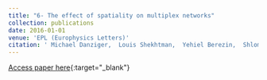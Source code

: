 ```yaml
---
title: "6- The effect of spatiality on multiplex networks"
collection: publications
date: 2016-01-01
venue: 'EPL (Europhysics Letters)'
citation: ' Michael Danziger,  Louis Shekhtman,  Yehiel Berezin,  Shlomo Havlin, &quot;The effect of spatiality on multiplex networks.&quot; EPL (Europhysics Letters), 2016.'
---
```

[Access paper here](https://iopscience.iop.org/article/10.1209/0295-5075/115/36002/meta?casa_token=GPv7zCcogDsAAAAA:3p9hATHx2XI2sZNrueJ88JfIPV2y19VE0K0kKbdbXbF-n6y2nziHEUhKGEgFWkhe25VFyQH9fWxmXzyf1Fg){:target="_blank"}
